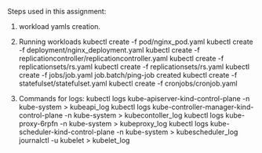 Steps used in this assignment:
1) workload yamls creation.
2) Running workloads
   kubectl create -f pod/nginx_pod.yaml
   kubectl create -f deployment/nginx_deployment.yaml
   kubectl create -f replicationcontroller/replicationcontroller.yaml
   kubectl create -f replicationsets/rs.yaml
   kubectl create -f replicationsets/rs.yaml
   kubectl create -f jobs/job.yaml job.batch/ping-job created
   kubectl create -f statefulset/statefulset.yaml
   kubectl create -f cronjobs/cronjob.yaml
   
3) Commands for logs:
   kubectl logs kube-apiserver-kind-control-plane -n kube-system > kubeapi_log
   kubectl logs kube-controller-manager-kind-control-plane -n kube-system > kubecontoller_log
   kubectl logs kube-proxy-6rpfn -n kube-system > kubeproxy_log
   kubectl logs kube-scheduler-kind-control-plane -n kube-system > kubescheduler_log
   journalctl -u kubelet > kubelet_log